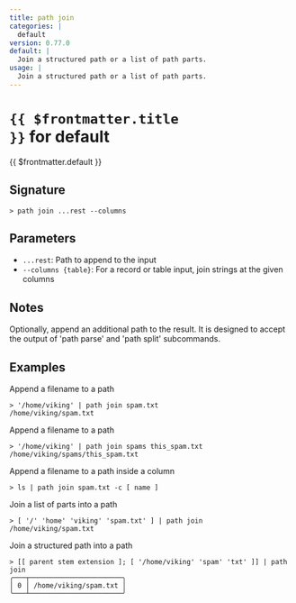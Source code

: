 ```yaml
---
title: path join
categories: |
  default
version: 0.77.0
default: |
  Join a structured path or a list of path parts.
usage: |
  Join a structured path or a list of path parts.
---
```


# <code>{{ $frontmatter.title }}</code> for default

<div class='command-title'>{{ $frontmatter.default }}</div>

## Signature

```> path join ...rest --columns```

## Parameters

 -  `...rest`: Path to append to the input
 -  `--columns {table}`: For a record or table input, join strings at the given columns

## Notes
Optionally, append an additional path to the result. It is designed to accept
the output of 'path parse' and 'path split' subcommands.
## Examples

Append a filename to a path
```shell
> '/home/viking' | path join spam.txt
/home/viking/spam.txt
```

Append a filename to a path
```shell
> '/home/viking' | path join spams this_spam.txt
/home/viking/spams/this_spam.txt
```

Append a filename to a path inside a column
```shell
> ls | path join spam.txt -c [ name ]

```

Join a list of parts into a path
```shell
> [ '/' 'home' 'viking' 'spam.txt' ] | path join
/home/viking/spam.txt
```

Join a structured path into a path
```shell
> [[ parent stem extension ]; [ '/home/viking' 'spam' 'txt' ]] | path join
╭───┬───────────────────────╮
│ 0 │ /home/viking/spam.txt │
╰───┴───────────────────────╯

```
